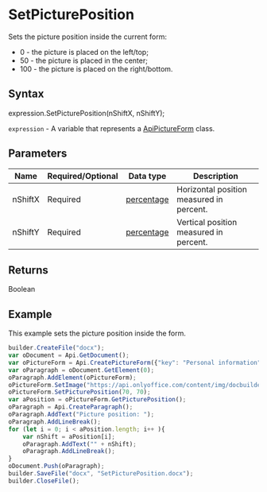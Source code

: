 # SetPicturePosition

Sets the picture position inside the current form:
- 0 - the picture is placed on the left/top;
- 50 - the picture is placed in the center;
- 100 - the picture is placed on the right/bottom.

## Syntax

expression.SetPicturePosition(nShiftX, nShiftY);

`expression` - A variable that represents a [ApiPictureForm](../ApiPictureForm.md) class.

## Parameters

| **Name** | **Required/Optional** | **Data type** | **Description** |
| ------------- | ------------- | ------------- | ------------- |
| nShiftX | Required | [percentage](../../../Enumerations/percentage.md) | Horizontal position measured in percent. |
| nShiftY | Required | [percentage](../../../Enumerations/percentage.md) | Vertical position measured in percent. |

## Returns

Boolean

## Example

This example sets the picture position inside the form.

```javascript
builder.CreateFile("docx");
var oDocument = Api.GetDocument();
var oPictureForm = Api.CreatePictureForm({"key": "Personal information", "tip": "Upload your photo", "required": true, "placeholder": "Photo", "scaleFlag": "tooBig", "lockAspectRatio": true, "respectBorders": false});
var oParagraph = oDocument.GetElement(0);
oParagraph.AddElement(oPictureForm);
oPictureForm.SetImage("https://api.onlyoffice.com/content/img/docbuilder/examples/user-profile.png");
oPictureForm.SetPicturePosition(70, 70);
var aPosition = oPictureForm.GetPicturePosition();
oParagraph = Api.CreateParagraph();
oParagraph.AddText("Picture position: ");
oParagraph.AddLineBreak();
for (let i = 0; i < aPosition.length; i++ ){
	var nShift = aPosition[i];
	oParagraph.AddText("" + nShift);
	oParagraph.AddLineBreak();
}
oDocument.Push(oParagraph);
builder.SaveFile("docx", "SetPicturePosition.docx");
builder.CloseFile();
```